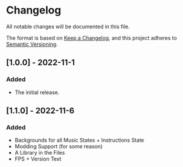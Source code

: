 # Changelog
All notable changes will be documented in this file.

The format is based on [Keep a Changelog](https://keepachangelog.com/en/1.0.0/),
and this project adheres to [Semantic Versioning](https://semver.org/spec/v2.0.0.html).

## [1.0.0] - 2022-11-1
### Added
* The initial release.

## [1.1.0] - 2022-11-6
### Added
* Backgrounds for all Music States + Instructions State
* Modding Support (for some reason)
* A Library in the Files
* FPS + Version Text
